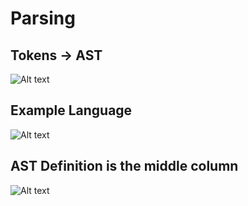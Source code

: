 # Parsing


## Tokens -> AST
![Alt text](image.png)

## Example Language
![Alt text](image-1.png)

## AST Definition is the middle column
![Alt text](image-2.png)